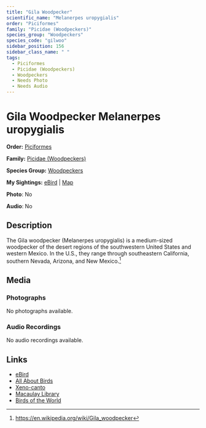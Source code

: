 ```yaml
---
title: "Gila Woodpecker"
scientific_name: "Melanerpes uropygialis"
order: "Piciformes"
family: "Picidae (Woodpeckers)"
species_group: "Woodpeckers"
species_code: "gilwoo"
sidebar_position: 156
sidebar_class_name: " "
tags: 
  - Piciformes
  - Picidae (Woodpeckers)
  - Woodpeckers
  - Needs Photo
  - Needs Audio
---
```


# Gila Woodpecker <span className='sci_name'>Melanerpes uropygialis</span>

**Order:** [Piciformes](/tags/piciformes)

**Family:** [Picidae (Woodpeckers)](/tags/picidae-woodpeckers)

**Species Group:** [Woodpeckers](/tags/woodpeckers)

**My Sightings:** [eBird](https://ebird.org/lifelist?r=world&time=life&spp=gilwoo) | [Map](/map?species_code=gilwoo)

**Photo**: No 

**Audio**: No

## Description
The Gila woodpecker (Melanerpes uropygialis) is a medium-sized woodpecker of the desert regions of the southwestern United States and western Mexico. In the U.S., they range through southeastern California, southern Nevada, Arizona, and New Mexico.[^1]

[^1]: https://en.wikipedia.org/wiki/Gila_woodpecker

## Media
### Photographs
No photographs available.

### Audio Recordings
No audio recordings available.

## Links
* [eBird](https://ebird.org/species/gilwoo) 
* [All About Birds](https://www.allaboutbirds.org/guide/gilwoo) 
* [Xeno-canto](https://www.xeno-canto.org/species/melanerpes-uropygialis) 
* [Macaulay Library](https://search.macaulaylibrary.org/catalog?taxonCode=gilwoo&sort=rating_rank_desc)
* [Birds of the World](https://birdsoftheworld.org/bow/species/gilwoo)
